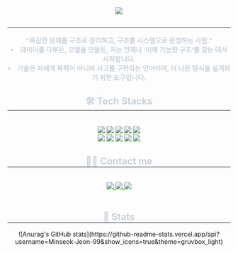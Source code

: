 <div align= "center">
    <img src="https://capsule-render.vercel.app/api?type=waving&color=98c289&height=120&text=Hi,%20I'm%20Minseok&animation=&fontColor=ffffff&fontSize=50" />
    </div>
    <div align= "center"> 
    <h2 style="border-bottom: 1px solid #21262d; color: #c9d1d9;">  </h2>  
    <div style="font-weight: 700; font-size: 15px; text-align: center; color: #c9d1d9;"> “복잡한 문제를 구조로 정리하고, 구조를 시스템으로 완성하는 사람.”</li></li><li> 데이터를 다루든, 모델을 만들든, 저는 언제나 ‘이해 가능한 구조’를 찾는 데서 시작합니다.</li><li> 기술은 저에게 목적이 아니라 사고를 구현하는 언어이며, 더 나은 방식을 설계하기 위한 도구입니다. </div> 
    </div>
    <div align= "center">
    <h2 style="border-bottom: 1px solid #21262d; color: #c9d1d9;"> 🛠️ Tech Stacks </h2> <br> 
    <div style="margin: 0 auto; text-align: center;" align= "center"> <img src="https://img.shields.io/badge/Python-3776AB?style=for-the-badge&logo=Python&logoColor=white">
          <img src="https://img.shields.io/badge/PyTorch-EE4C2C?style=for-the-badge&logo=PyTorch&logoColor=white">
          <img src="https://img.shields.io/badge/Tensorflow-FF6F00?style=for-the-badge&logo=Tensorflow&logoColor=white">
          <img src="https://img.shields.io/badge/Selenium-43B02A?style=for-the-badge&logo=Selenium&logoColor=white">
          <img src="https://img.shields.io/badge/Elasticsearch-005571?style=for-the-badge&logo=Elasticsearch&logoColor=white">
          <br/><img src="https://img.shields.io/badge/MariaDB-003545?style=for-the-badge&logo=MariaDB&logoColor=white">
          <img src="https://img.shields.io/badge/MongoDB-47A248?style=for-the-badge&logo=MongoDB&logoColor=white">
          <img src="https://img.shields.io/badge/Docker-2496ED?style=for-the-badge&logo=Docker&logoColor=white">
          <img src="https://img.shields.io/badge/Linux-FCC624?style=for-the-badge&logo=Linux&logoColor=white">
          <img src="https://img.shields.io/badge/Git-F05032?style=for-the-badge&logo=Git&logoColor=white">
          <br/></div>
    </div>
    <div align= "center">
    <h2 style="border-bottom: 1px solid #21262d; color: #c9d1d9;"> 🧑‍💻 Contact me </h2> <br> 
    <div align= "center"> <a href=mailto:wjsalstjr9933@gmail.com> <img src="https://img.shields.io/badge/Gmail-EA4335?style=for-the-badge&logo=Gmail&logoColor=white&link=mailto:wjsalstjr9933@gmail.com"> </a>
         <a href=https://www.notion.so/1e99341a0b8b8022af5ff8d2c2426c7a> <img src="https://img.shields.io/badge/Notion-000000?style=for-the-badge&logo=Notion&logoColor=white&link=https://www.notion.so/1e99341a0b8b8022af5ff8d2c2426c7a"> </a>
         <a href=https://velog.io/@jesper_ch/posts> <img src="https://img.shields.io/badge/Velog-20C997?style=for-the-badge&logo=Velog&logoColor=white&link=https://velog.io/@jesper_ch/posts"> </a>
          </div>  <br> 
    <div align= "center">  </div> 
    </div>
    <div align= "center"> 
    <h2 style="border-bottom: 1px solid #21262d; color: #c9d1d9;"> 🏅 Stats </h2> <div align= "center">   
    ![Anurag's GitHub stats](https://github-readme-stats.vercel.app/api?username=Minseok-Jeon-99&show_icons=true&theme=gruvbox_light)
    </div> 
    </div>
    
